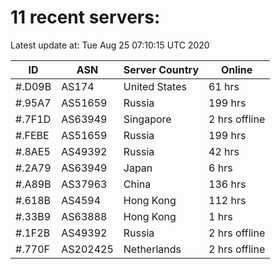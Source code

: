 # 11 recent servers:

Latest update at: Tue Aug 25 07:10:15 UTC 2020

| ID | ASN | Server Country | Online |
| -- | --- | -------------- | ------ |
| #.D09B | AS174 | United States | 61 hrs |
| #.95A7 | AS51659 | Russia | 199 hrs |
| #.7F1D | AS63949 | Singapore | 2 hrs offline |
| #.FEBE | AS51659 | Russia | 199 hrs |
| #.8AE5 | AS49392 | Russia | 42 hrs |
| #.2A79 | AS63949 | Japan | 6 hrs |
| #.A89B | AS37963 | China | 136 hrs |
| #.618B | AS4594 | Hong Kong | 112 hrs |
| #.33B9 | AS63888 | Hong Kong | 1 hrs |
| #.1F2B | AS49392 | Russia | 2 hrs offline |
| #.770F | AS202425 | Netherlands | 2 hrs offline |

